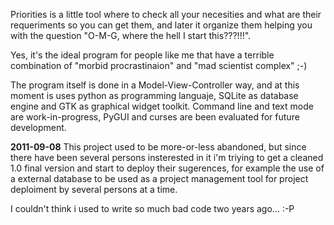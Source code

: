Priorities is a little tool where to check all your necesities and what are their requeriments so you can get them, and later it organize them helping you with the question "O-M-G, where the hell I start this???!!!".

Yes, it's the ideal program for people like me that have a terrible combination of "morbid procrastinaion" and "mad scientist complex" ;-)

The program itself is done in a Model-View-Controller way, and at this moment is uses python as programming languaje, SQLite as database engine and GTK as graphical widget toolkit. Command line and text mode are work-in-progress, PyGUI and curses are been evaluated for future development.

**2011-09-08** This project used to be more-or-less abandoned, but since there have been several persons insterested in it i'm triying to get a cleaned 1.0 final version and start to deploy their sugerences, for example the use of a external database to be used as a project management tool for project deploiment by several persons at a time.

I couldn't think i used to write so much bad code two years ago... :-P